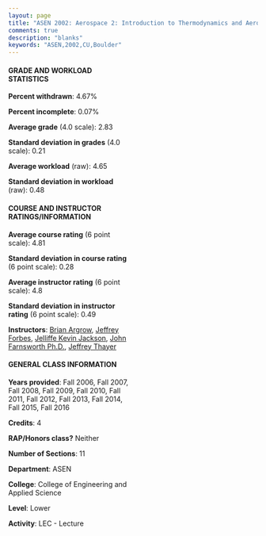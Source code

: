 ```yaml
---
layout: page
title: "ASEN 2002: Aerospace 2: Introduction to Thermodynamics and Aerodynamics Statistics"
comments: true
description: "blanks"
keywords: "ASEN,2002,CU,Boulder"
---
```

<head>
<script src="https://ajax.googleapis.com/ajax/libs/jquery/2.1.3/jquery.min.js"></script>
<script src="https://dl.dropboxusercontent.com/s/pc42nxpaw1ea4o9/highcharts.js?dl=0"></script>
<!-- <script src="../assets/js/highcharts.js"></script> -->
<style type="text/css">@font-face {
	font-family: "Bebas Neue";
	src: url(https://www.filehosting.org/file/details/544349/BebasNeue Regular.otf) format("opentype");
	}
	h1.Bebas { 
		font-family: "Bebas Neue", Verdana, Tahoma;
	}
</style>
</head>
<body>
	<div id="container" style="float: right; width: 45%; height: 88%; margin-left: 2.5%; margin-right: 2.5%;"></div>
	<script language="JavaScript">
		$(document).ready(function() {
		var chart = {type: 'column'};
		var title = {text: 'Grade Distribution'};
		var xAxis = {categories: ['A','B','C','D','F'],crosshair: true};
		var yAxis = {min: 0,title: {text: 'Percentage'}};
		var tooltip = {headerFormat: '<center><b><span style="font-size:20px">{point.key}</span></b></center>',
		               pointFormat: '<td style="padding:0"><b>{point.y:.1f}%</b></td>',
		               footerFormat: '</table>',shared: true,useHTML: true};
		var plotOptions = {column: {pointPadding: 0.0,borderWidth: 0}};  
		var credits = {enabled: false};var series= [{name: 'Percent',data: [23.72,50.96,15.14,7.84,2.33,]}];
		var json = {};
		json.chart = chart;
		json.title = title;
		json.tooltip = tooltip;
		json.xAxis = xAxis;
		json.yAxis = yAxis;  
		json.series = series;
		json.plotOptions = plotOptions;  
		json.credits = credits;
		$('#container').highcharts(json);
	});
	</script>
</body>
			   
#### GRADE AND WORKLOAD STATISTICS

**Percent withdrawn**: 4.67%

**Percent incomplete**: 0.07%

**Average grade** (4.0 scale): 2.83

**Standard deviation in grades** (4.0 scale): 0.21

**Average workload** (raw): 4.65

**Standard deviation in workload** (raw): 0.48

#### COURSE AND INSTRUCTOR RATINGS/INFORMATION

**Average course rating** (6 point scale): 4.81

**Standard deviation in course rating** (6 point scale): 0.28

**Average instructor rating** (6 point scale): 4.8

**Standard deviation in instructor rating** (6 point scale): 0.49

**Instructors**: <a href='../../instructors/Brian_Argrow'>Brian Argrow</a>, <a href='../../instructors/Jeffrey_Forbes'>Jeffrey Forbes</a>, <a href='../../instructors/Jelliffe_Kevin_Jackson'>Jelliffe Kevin Jackson</a>, <a href='../../instructors/John_Farnsworth_Ph.D.'>John Farnsworth Ph.D.</a>, <a href='../../instructors/Jeffrey_Thayer'>Jeffrey Thayer</a>

#### GENERAL CLASS INFORMATION

**Years provided**: Fall 2006, Fall 2007, Fall 2008, Fall 2009, Fall 2010, Fall 2011, Fall 2012, Fall 2013, Fall 2014, Fall 2015, Fall 2016

**Credits**: 4

**RAP/Honors class?** Neither

**Number of Sections**: 11

**Department**: ASEN

**College**: College of Engineering and Applied Science

**Level**: Lower

**Activity**: LEC - Lecture
